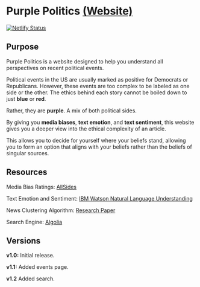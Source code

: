 # Purple Politics [(Website)](https://purplepoliticsevents.com/)
[![Netlify Status](https://api.netlify.com/api/v1/badges/234cb037-2206-4eef-82c7-7a27418a5566/deploy-status)](https://app.netlify.com/sites/purplepolitics/deploys)
## Purpose

Purple Politics is a website designed to help you understand all perspectives on recent political events.

Political events in the US are usually marked as positive for Democrats or Republicans. However, these events are too complex to be labeled as one side or the other. The ethics behind each story cannot be boiled down to just **blue** or **red**.

Rather, they are **purple**. A mix of both political sides.

By giving you **media biases**, **text emotion**, and **text sentiment**, this website gives you a deeper view into the ethical complexity of an article.

This allows you to decide for yourself where your beliefs stand, allowing you to form an option that aligns with your beliefs rather than the beliefs of singular sources.

## Resources
Media Bias Ratings: [AllSides](https://www.allsides.com/media-bias/media-bias-ratings)

Text Emotion and Sentiment: [IBM Watson Natural Language Understanding](https://www.ibm.com/cloud/watson-natural-language-understanding)

News Clustering Algorithm: [Research Paper](https://www.researchgate.net/publication/258028563_Incremental_Clustering_of_News_Reports)

Search Engine: [Algolia](https://www.algolia.com)

## Versions
**v1.0:** Initial release.

**v1.1:** Added events page.

**v1.2** Added search.
